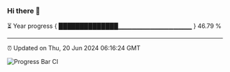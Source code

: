### Hi there 👋

⏳ Year progress { ██████████████▁▁▁▁▁▁▁▁▁▁▁▁▁▁▁▁ } 46.79 %

---

⏰ Updated on Thu, 20 Jun 2024 06:16:24 GMT

![Progress Bar CI](https://github.com/liununu/liununu/workflows/Progress%20Bar%20CI/badge.svg)
